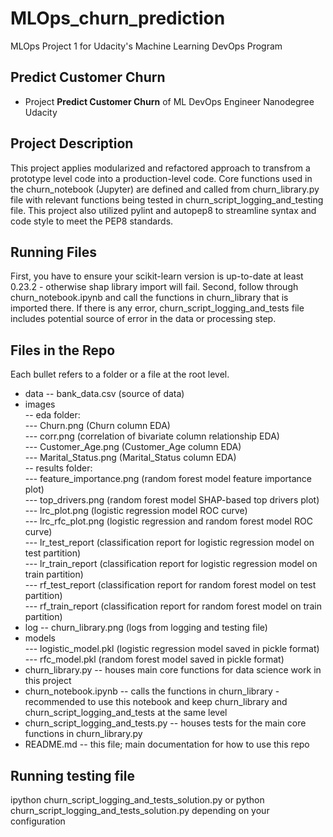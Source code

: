 # MLOps_churn_prediction
MLOps Project 1 for Udacity's Machine Learning DevOps Program

## Predict Customer Churn

- Project **Predict Customer Churn** of ML DevOps Engineer Nanodegree Udacity

## Project Description
This project applies modularized and refactored approach to transfrom a prototype level code into a production-level code. Core functions used in the churn_notebook (Jupyter) are defined and called from churn_library.py file with relevant functions being tested in churn_script_logging_and_testing file.
This project also utilized pylint and autopep8 to streamline syntax and code style to meet the PEP8 standards.

## Running Files
First, you have to ensure your scikit-learn version is up-to-date at least 0.23.2 - otherwise shap library import will fail.
Second, follow through churn_notebook.ipynb and call the functions in churn_library that is imported there. If there is any error, churn_script_logging_and_tests file includes potential source of error in the data or processing step.

## Files in the Repo
Each bullet refers to a folder or a file at the root level.
* data -- bank_data.csv (source of data)
* images <br />
-- eda folder: <br />
--- Churn.png (Churn column EDA) <br />
--- corr.png (correlation of bivariate column relationship EDA) <br />
--- Customer_Age.png (Customer_Age column EDA) <br />
--- Marital_Status.png (Marital_Status column EDA) <br />
-- results folder: <br />
--- feature_importance.png (random forest model feature importance plot) <br />
--- top_drivers.png (random forest model SHAP-based top drivers plot) <br />
--- lrc_plot.png (logistic regression model ROC curve) <br />
--- lrc_rfc_plot.png (logistic regression and random forest model ROC curve) <br />
--- lr_test_report (classification report for logistic regression model on test partition) <br />
--- lr_train_report (classification report for logistic regression model on train partition) <br />
--- rf_test_report (classification report for random forest model on test partition) <br />
--- rf_train_report (classification report for random forest model on train partition) <br />
* log -- churn_library.png (logs from logging and testing file)
* models <br />
--- logistic_model.pkl (logistic regression model saved in pickle format) <br />
--- rfc_model.pkl (random forest model saved in pickle format) <br />
* churn_library.py -- houses main core functions for data science work in this project
* churn_notebook.ipynb -- calls the functions in churn_library - recommended to use this notebook and keep churn_library and churn_script_logging_and_tests at the same level 
* churn_script_logging_and_tests.py -- houses tests for the main core functions in churn_library.py
* README.md -- this file; main documentation for how to use this repo

## Running testing file
ipython churn_script_logging_and_tests_solution.py or python churn_script_logging_and_tests_solution.py depending on your configuration